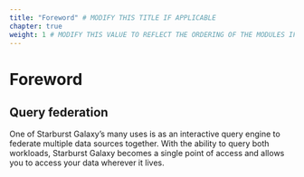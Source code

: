 ```yaml
---
title: "Foreword" # MODIFY THIS TITLE IF APPLICABLE
chapter: true
weight: 1 # MODIFY THIS VALUE TO REFLECT THE ORDERING OF THE MODULES IF APPLICABLE
---
```


# Foreword <!-- MODIFY THIS HEADING IF APPLICABLE -->

## Query federation <!-- MODIFY THIS SUBHEADING -->

One of Starburst Galaxy’s many uses is as an interactive query engine to federate multiple data sources together. With the ability to query both workloads, Starburst Galaxy becomes a single point of access and allows you to access your data wherever it lives.

